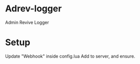 # Adrev-logger
Admin Revive Logger

# Setup

Update "Webhook" inside config.lua
Add to server, and ensure. 

